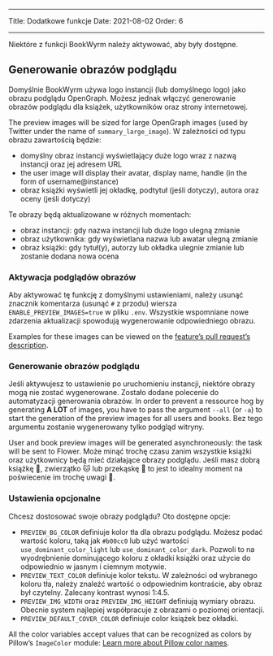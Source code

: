 - - -
Title: Dodatkowe funkcje Date: 2021-08-02 Order: 6
- - -

Niektóre z funkcji BookWyrm należy aktywować, aby były dostępne.

## Generowanie obrazów podglądu

Domyślnie BookWyrm używa logo instancji (lub domyślnego logo) jako obrazu podglądu OpenGraph. Możesz jednak włączyć generowanie obrazów podglądu dla książek, użytkowników oraz strony internetowej.

The preview images will be sized for large OpenGraph images (used by Twitter under the name of `summary_large_image`). W zależności od typu obrazu zawartością będzie:

- domyślny obraz instancji wyświetlający duże logo wraz z nazwą instancji oraz jej adresem URL
- the user image will display their avatar, display name, handle (in the form of username@instance)
- obraz książki wyświetli jej okładkę, podtytuł (jeśli dotyczy), autora oraz oceny (jeśli dotyczy)

Te obrazy będą aktualizowane w różnych momentach:

- obraz instancji: gdy nazwa instancji lub duże logo ulegną zmianie
- obraz użytkownika: gdy wyświetlana nazwa lub awatar ulegną zmianie
- obraz książki: gdy tytuł(y), autorzy lub okładka ulegnie zmianie lub zostanie dodana nowa ocena

### Aktywacja podglądów obrazów

Aby aktywować tę funkcję z domyślnymi ustawieniami, należy usunąć znacznik komentarza (usunąć `#` z przodu) wiersza `ENABLE_PREVIEW_IMAGES=true` w pliku `.env`. Wszystkie wspomniane nowe zdarzenia aktualizacji spowodują wygenerowanie odpowiedniego obrazu.

Examples for these images can be viewed on the [feature’s pull request’s description](https://github.com/bookwyrm-social/bookwyrm/pull/1142#pullrequest-651683886-permalink).

### Generowanie obrazów podglądu

Jeśli aktywujesz to ustawienie po uruchomieniu instancji, niektóre obrazy mogą nie zostać wygenerowane. Zostało dodane polecenie do automatyzacji generowania obrazów. In order to prevent a ressource hog by generating **A LOT** of images, you have to pass the argument `--all` (or `-a`) to start the generation of the preview images for all users and books. Bez tego argumentu zostanie wygenerowany tylko podgląd witryny.

User and book preview images will be generated asynchroneously: the task will be sent to Flower. Może minąć trochę czasu zanim wszystkie książki oraz użytkownicy będą mieć działające obrazy podglądu. Jeśli masz dobrą książkę 📖, zwierzątko 🐱 lub przekąskę 🍰 to jest to idealny moment na poświecenie im trochę uwagi 💖.

### Ustawienia opcjonalne

Chcesz dostosować swoje obrazy podglądu? Oto dostępne opcje:

- `PREVIEW_BG_COLOR` definiuje kolor tła dla obrazu podglądu. Możesz podać wartość koloru, taką jak `#b00cc0` lub użyć wartości `use_dominant_color_light` lub `use_dominant_color_dark`. Pozwoli to na wyodrębnienie dominującego koloru z okładki książki oraz użycie do odpowiednio w jasnym i ciemnym motywie.
- `PREVIEW_TEXT_COLOR` definiuje kolor tekstu. W zależności od wybranego koloru tła, należy znaleźć wartość o odpowiednim kontraście, aby obraz był czytelny. Zalecany kontrast wynosi 1:4.5.
- `PREVIEW_IMG_WIDTH` oraz `PREVIEW_IMG_HEIGHT` definiują wymiary obrazu. Obecnie system najlepiej współpracuje z obrazami o poziomej orientacji.
- `PREVIEW_DEFAULT_COVER_COLOR` definiuje color książek bez okładki.

All the color variables accept values that can be recognized as colors by Pillow’s `ImageColor` module: [Learn more about Pillow color names](https://pillow.readthedocs.io/en/stable/reference/ImageColor.html#color-names).
